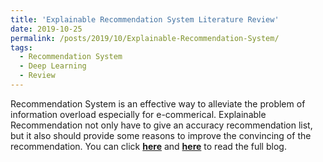 ```yaml
---
title: 'Explainable Recommendation System Literature Review'
date: 2019-10-25
permalink: /posts/2019/10/Explainable-Recommendation-System/
tags:
  - Recommendation System
  - Deep Learning
  - Review
---
```


Recommendation System is an effective way to alleviate the problem of information overload especially for e-commerical. Explainable Recommendation not only have to give an accuracy recommendation list, but it also should provide some reasons to improve the convincing of the recommendation. You can click [**here**](https://zhuanlan.zhihu.com/p/73165560) and [**here**](https://pridelee.github.io/files/blog/recommendation-system-explaination.pdf) to read the full blog.
